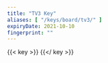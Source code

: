 ```yaml
---
title: "TV3 Key"
aliases: [ "/keys/board/tv3/" ]
expiryDate: 2021-10-10
fingerprint: ""
---
```

{{< key >}}
{{</ key >}}